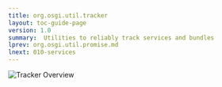 ```yaml
---
title: org.osgi.util.tracker
layout: toc-guide-page
version: 1.0
summary:  Utilities to reliably track services and bundles
lprev: org.osgi.util.promise.md 
lnext: 010-services
---
```


![Tracker Overview](/img/services/org.osgi.util.tracker.overview.png)
